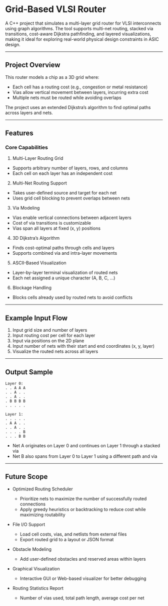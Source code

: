 # Grid-Based VLSI Router

A C++ project that simulates a multi-layer grid router for VLSI interconnects using graph algorithms. The tool supports multi-net routing, stacked via transitions, cost-aware Dijkstra pathfinding, and layered visualizations, making it ideal for exploring real-world physical design constraints in ASIC design.

---

## Project Overview

This router models a chip as a 3D grid where:
- Each cell has a routing cost (e.g., congestion or metal resistance)
- Vias allow vertical movement between layers, incurring extra cost
- Multiple nets must be routed while avoiding overlaps

The project uses an extended Dijkstra’s algorithm to find optimal paths across layers and nets.

---

## Features

### Core Capabilities

1. Multi-Layer Routing Grid
  - Supports arbitrary number of layers, rows, and columns
  - Each cell on each layer has an independent cost

2. Multi-Net Routing Support
  - Takes user-defined source and target for each net
  - Uses grid cell blocking to prevent overlaps between nets

3. Via Modeling
  - Vias enable vertical connections between adjacent layers
  - Cost of via transitions is customizable
  - Vias span all layers at fixed (x, y) positions

4. 3D Dijkstra’s Algorithm
  - Finds cost-optimal paths through cells and layers
  - Supports combined via and intra-layer movements

5. ASCII-Based Visualization
  - Layer-by-layer terminal visualization of routed nets
  - Each net assigned a unique character (A, B, C, ...)

6. Blockage Handling
  - Blocks cells already used by routed nets to avoid conflicts

---

## Example Input Flow

1. Input grid size and number of layers
2. Input routing cost per cell for each layer
3. Input via positions on the 2D plane
4. Input number of nets with their start and end coordinates (x, y, layer)
5. Visualize the routed nets across all layers

---

## Output Sample

```
Layer 0:
. . A A A
. . A . .
. . A . .
. B B B B
. . . . .

Layer 1:
. . . . .
. A A . .
. . A . .
. . . . B
. . . B B
```

- Net A originates on Layer 0 and continues on Layer 1 through a stacked via
- Net B also spans from Layer 0 to Layer 1 using a different path and via


---



## Future Scope

* Optimized Routing Scheduler
  - Prioritize nets to maximize the number of successfully routed connections
  - Apply greedy heuristics or backtracking to reduce cost while maximizing routability

* File I/O Support
  - Load cell costs, vias, and netlists from external files
  - Export routed grid to a layout or JSON format

* Obstacle Modeling
  - Add user-defined obstacles and reserved areas within layers

* Graphical Visualization
  - Interactive GUI or Web-based visualizer for better debugging

* Routing Statistics Report
  - Number of vias used, total path length, average cost per net


